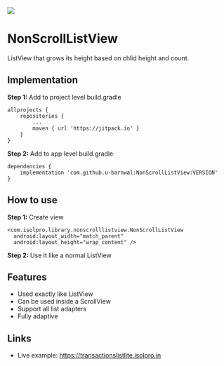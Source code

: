 [![](https://jitpack.io/v/u-barnwal/NonScrollListView.svg)](https://jitpack.io/#u-barnwal/NonScrollListView)
# NonScrollListView

ListView that grows its height based on chlid height and count.


## Implementation
**Step 1:** Add to project level build.gradle

    allprojects {
		repositories {
			...
			maven { url 'https://jitpack.io' }
		}
	}

**Step 2:** Add to app level build.gradle

	dependencies {
	    implementation 'com.github.u-barnwal:NonScrollListView:VERSION'
	}
## How to use
**Step 1:** Create view

    <com.isolpro.library.nonscrolllistview.NonScrollListView  
	  android:layout_width="match_parent"  
	  android:layout_height="wrap_content" />
**Step 2:** Use it like a normal ListView


## Features

 - Used exactly like ListView
 - Can be used inside a ScrollView
 - Support all list adapters
 - Fully adaptive

## Links
 - Live example: https://transactionslistlite.isolpro.in
